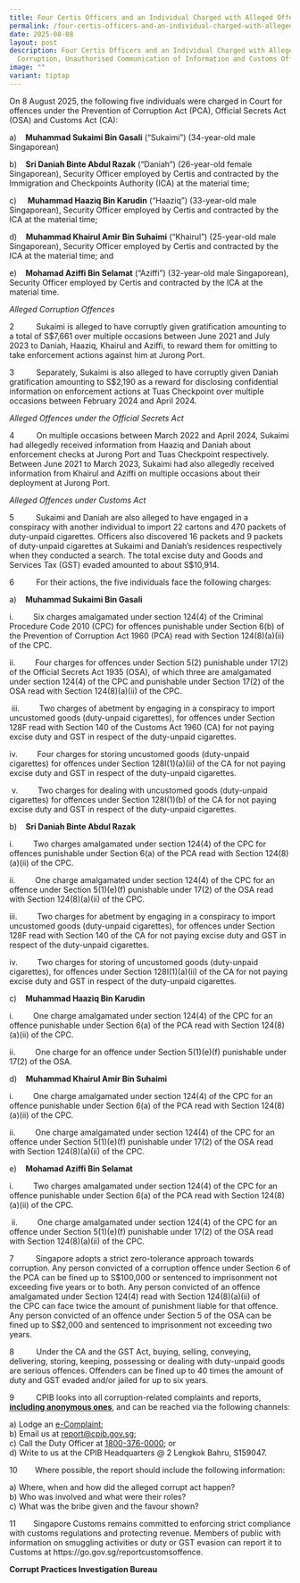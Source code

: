 ```yaml
---
title: Four Certis Officers and an Individual Charged with Alleged Offences
permalink: /four-certis-officers-and-an-individual-charged-with-alleged-offences/
date: 2025-08-08
layout: post
description: Four Certis Officers and an Individual Charged with Alleged
  Corruption, Unauthorised Communication of Information and Customs Offences
image: ""
variant: tiptap
---
```

<p>On 8 August 2025, the following five individuals were charged in Court
for offences under the Prevention of Corruption Act (PCA), Official Secrets
Act (OSA) and Customs Act (CA):</p>
<p>a)&nbsp;&nbsp;&nbsp; <strong>Muhammad Sukaimi Bin Gasali</strong> (“Sukaimi”)
(34-year-old male Singaporean)</p>
<p>b)&nbsp;&nbsp;&nbsp; <strong>Sri Daniah Binte Abdul Razak</strong> (“Daniah”)
(26-year-old female Singaporean), Security Officer employed by Certis and
contracted by the Immigration and Checkpoints Authority (ICA) at the material
time;</p>
<p>c)&nbsp;&nbsp;&nbsp;&nbsp; <strong>Muhammad Haaziq Bin Karudin</strong> (“Haaziq”)
(33-year-old male Singaporean), Security Officer employed by Certis and
contracted by the ICA at the material time;</p>
<p>d)&nbsp;&nbsp;&nbsp; <strong>Muhammad Khairul Amir Bin Suhaimi</strong> (“Khairul”)
(25-year-old male Singaporean), Security Officer employed by Certis and
contracted by the ICA at the material time; and</p>
<p>e)&nbsp;&nbsp;&nbsp; <strong>Mohamad Aziffi Bin Selamat</strong> (“Aziffi”)
(32-year-old male Singaporean), Security Officer employed by Certis and
contracted by the ICA at the material time.</p>
<p><em>Alleged Corruption Offences</em>
</p>
<p>2&nbsp;&nbsp;&nbsp;&nbsp;&nbsp;&nbsp;&nbsp;&nbsp;&nbsp; Sukaimi is alleged
to have corruptly given gratification amounting to a total of S$7,661 over
multiple occasions between June 2021 and July 2023 to Daniah, Haaziq, Khairul
and Aziffi, to reward them for omitting to take enforcement actions against
him at Jurong Port.</p>
<p>3&nbsp;&nbsp;&nbsp;&nbsp;&nbsp;&nbsp;&nbsp;&nbsp;&nbsp; Separately, Sukaimi
is also alleged to have corruptly given Daniah gratification amounting
to S$2,190 as a reward for disclosing confidential information on enforcement
actions at Tuas Checkpoint over multiple occasions between February 2024
and April 2024.</p>
<p><em>Alleged Offences under the Official Secrets Act</em>
</p>
<p>4&nbsp;&nbsp;&nbsp;&nbsp;&nbsp;&nbsp;&nbsp;&nbsp;&nbsp; On multiple occasions
between March 2022 and April 2024, Sukaimi had allegedly received information
from Haaziq and Daniah about enforcement checks at Jurong Port and Tuas
Checkpoint respectively. Between June 2021 to March 2023, Sukaimi had also
allegedly received information from Khairul and Aziffi on multiple occasions
about their deployment at Jurong Port.</p>
<p><em>Alleged Offences under Customs Act</em>
</p>
<p>5&nbsp;&nbsp;&nbsp;&nbsp;&nbsp;&nbsp;&nbsp;&nbsp;&nbsp; Sukaimi and Daniah
are also alleged to have engaged in a conspiracy with another individual
to import 22 cartons and 470 packets of duty-unpaid cigarettes. Officers
also discovered 16 packets and 9 packets of duty-unpaid cigarettes at Sukaimi
and Daniah’s residences respectively when they conducted a search. The
total excise duty and Goods and Services Tax (GST) evaded amounted to about
S$10,914.</p>
<p>6&nbsp;&nbsp;&nbsp;&nbsp;&nbsp;&nbsp;&nbsp;&nbsp;&nbsp; For their actions,
the five individuals face the following charges:</p>
<p>a)&nbsp;&nbsp;&nbsp; <strong>Muhammad Sukaimi Bin Gasali</strong>
</p>
<p>i.&nbsp;&nbsp;&nbsp;&nbsp;&nbsp;&nbsp;&nbsp;&nbsp; Six charges amalgamated
under section 124(4) of the Criminal Procedure Code 2010 (CPC) for offences
punishable under Section 6(b) of the&nbsp;Prevention of Corruption Act
1960&nbsp;(PCA) read with Section 124(8)(a)(ii) of the<em> </em>CPC.&nbsp;</p>
<p>ii.&nbsp;&nbsp;&nbsp;&nbsp;&nbsp;&nbsp;&nbsp;&nbsp; Four charges for offences
under Section 5(2) punishable under 17(2) of the Official Secrets Act 1935
(OSA), of which three are amalgamated under section 124(4) of the CPC<em> </em>and
punishable under Section 17(2) of the OSA<em> </em>read with Section 124(8)(a)(ii)
of the CPC.</p>
<p>&nbsp;iii.&nbsp;&nbsp;&nbsp;&nbsp;&nbsp;&nbsp;&nbsp;&nbsp; Two charges
of abetment by engaging in a conspiracy to import uncustomed goods (duty-unpaid
cigarettes), for offences under Section 128F read with Section 140 of the
Customs Act 1960 (CA) for not paying excise duty and GST in respect of
the duty-unpaid cigarettes.</p>
<p>iv.&nbsp;&nbsp;&nbsp;&nbsp;&nbsp;&nbsp;&nbsp;&nbsp; Four charges for storing
uncustomed goods (duty-unpaid cigarettes) for offences under Section 128I(1)(a)(ii)
of the CA for not paying excise duty and GST in respect of the duty-unpaid
cigarettes.</p>
<p>&nbsp;v.&nbsp;&nbsp;&nbsp;&nbsp;&nbsp;&nbsp;&nbsp;&nbsp; Two charges for
dealing with uncustomed goods (duty-unpaid cigarettes) for offences under
Section 128I(1)(b) of the CA for not paying excise duty and GST in respect
of the duty-unpaid cigarettes.</p>
<p>b)&nbsp;&nbsp;&nbsp; <strong>Sri Daniah Binte Abdul Razak</strong>
</p>
<p>i.&nbsp;&nbsp;&nbsp;&nbsp;&nbsp;&nbsp;&nbsp;&nbsp; Two charges amalgamated
under section 124(4) of the CPC<em> </em>for offences<em> </em>punishable
under Section 6(a) of the&nbsp;PCA&nbsp;read with Section 124(8)(a)(ii)
of the<em> </em>CPC.</p>
<p>ii.&nbsp;&nbsp;&nbsp;&nbsp;&nbsp;&nbsp;&nbsp;&nbsp; One charge amalgamated
under section 124(4) of the CPC<em> </em>for an offence under Section 5(1)(e)(f)
punishable under 17(2) of the OSA read with Section 124(8)(a)(ii) of the&nbsp;CPC.</p>
<p>iii.&nbsp;&nbsp;&nbsp;&nbsp;&nbsp;&nbsp;&nbsp;&nbsp; Two charges for abetment
by engaging in a conspiracy to import uncustomed goods (duty-unpaid cigarettes),
for offences under Section 128F read with Section 140 of the CA for not
paying excise duty and GST in respect of the duty-unpaid cigarettes.</p>
<p>iv.&nbsp;&nbsp;&nbsp;&nbsp;&nbsp;&nbsp;&nbsp;&nbsp; Two charges for storing
of uncustomed goods (duty-unpaid cigarettes), for offences under Section
128I(1)(a)(ii) of the CA for not paying excise duty and GST in respect
of the duty-unpaid cigarettes.</p>
<p>c)&nbsp;&nbsp;&nbsp; <strong>Muhammad Haaziq Bin Karudin</strong>
</p>
<p>i.&nbsp;&nbsp;&nbsp;&nbsp;&nbsp;&nbsp;&nbsp;&nbsp; One charge amalgamated
under section 124(4) of the CPC<em> </em>for an offence<em> </em>punishable
under Section 6(a) of the&nbsp;PCA<em> </em>read with Section 124(8)(a)(ii)
of the<em> </em>CPC.</p>
<p>ii.&nbsp;&nbsp;&nbsp;&nbsp;&nbsp;&nbsp;&nbsp;&nbsp; One charge for an
offence under Section 5(1)(e)(f) punishable under 17(2) of the OSA.</p>
<p>d)&nbsp;&nbsp;&nbsp; <strong>Muhammad Khairul Amir Bin Suhaimi</strong>
</p>
<p>i.&nbsp;&nbsp;&nbsp;&nbsp;&nbsp;&nbsp;&nbsp;&nbsp; One charge amalgamated
under section 124(4) of the CPC<em> </em>for an offence punishable under
Section 6(a) of the&nbsp;PCA&nbsp;read with Section 124(8)(a)(ii) of the&nbsp;CPC<em>.</em>
</p>
<p>ii.&nbsp;&nbsp;&nbsp;&nbsp;&nbsp;&nbsp;&nbsp;&nbsp; One charge amalgamated
under section 124(4) of the CPC<em> </em>for an offence under Section 5(1)(e)(f)
punishable under 17(2) of the OSA read with Section 124(8)(a)(ii) of the&nbsp;CPC.</p>
<p>e)&nbsp;&nbsp;&nbsp; <strong>Mohamad Aziffi Bin Selamat</strong>
</p>
<p>i.&nbsp;&nbsp;&nbsp;&nbsp;&nbsp;&nbsp;&nbsp;&nbsp; Two charges amalgamated
under section 124(4) of the CPC<em> </em>for an offence punishable under
Section 6(a) of the&nbsp;PCA&nbsp;read with Section 124(8)(a)(ii) of the&nbsp;CPC<em>.</em>
</p>
<p>&nbsp;ii.&nbsp;&nbsp;&nbsp;&nbsp;&nbsp;&nbsp;&nbsp;&nbsp; One charge amalgamated
under section 124(4) of the CPC for an offence under Section 5(1)(e)(f)
punishable under 17(2) of the OSA read with Section 124(8)(a)(ii) of the&nbsp;CPC.</p>
<p>7&nbsp;&nbsp;&nbsp;&nbsp;&nbsp;&nbsp;&nbsp;&nbsp;&nbsp; Singapore adopts
a strict zero-tolerance approach towards corruption. Any person convicted
of a corruption offence under Section 6 of the PCA<em> </em>can be fined
up to S$100,000 or sentenced to imprisonment not exceeding five years or
to both. Any person convicted of an offence amalgamated under Section 124(4)
read with Section 124(8)(a)(ii) of the&nbsp;CPC&nbsp;can face twice the
amount of punishment liable for that offence. Any person convicted of an
offence under Section 5 of the OSA can be fined up to S$2,000 and sentenced
to imprisonment not exceeding two years.</p>
<p>8&nbsp;&nbsp;&nbsp;&nbsp;&nbsp;&nbsp;&nbsp;&nbsp;&nbsp; Under the CA and
the GST Act, buying, selling, conveying, delivering, storing, keeping,
possessing or dealing with duty-unpaid goods are serious offences. Offenders
can be fined up to 40 times the amount of duty and GST evaded and/or jailed
for up to six years.</p>
<p>9&nbsp;&nbsp;&nbsp;&nbsp;&nbsp;&nbsp;&nbsp;&nbsp;&nbsp; CPIB looks into
all corruption-related complaints and reports, <strong><u>including anonymous ones</u></strong>,
and can be reached via the following channels:</p>
<p>a) Lodge an <a href="https://www.cpib.gov.sg/e-services/e-complaint-for-corrupt-conduct/" rel="noopener nofollow" target="_blank"><u>e-Complaint</u></a>;
<br>b) Email us at <a href="mailto:report@cpib.gov.sg" rel="noopener noreferrer nofollow" target="_blank"><u>report@cpib.gov.sg</u></a>;&nbsp;
<br>c) Call the Duty Officer at <a href="tel:1800-376-0000" rel="noopener noreferrer nofollow" target="_blank"><u>1800-376-0000</u></a>; or
<br>d) Write to us at the CPIB Headquarters @ 2 Lengkok Bahru, S159047.</p>
<p>10&nbsp;&nbsp;&nbsp;&nbsp;&nbsp;&nbsp;&nbsp; Where possible, the report
should include the following information:</p>
<p>a) Where, when and how did the alleged corrupt act happen?
<br>b) Who was involved and what were their roles?
<br>c) What was the bribe given and the favour shown?</p>
<p>11&nbsp;&nbsp;&nbsp;&nbsp;&nbsp;&nbsp;&nbsp; Singapore Customs remains
committed to enforcing strict compliance with customs regulations and protecting
revenue. Members of public with information on smuggling activities or
duty or GST evasion can report it to Customs at <a rel="noopener noreferrer nofollow" target="_blank">https://go.gov.sg/reportcustomsoffence</a>.</p>
<p><strong>Corrupt Practices Investigation Bureau</strong>
<br>
</p>
